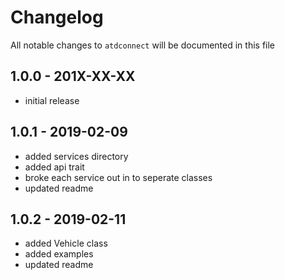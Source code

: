 # Changelog

All notable changes to `atdconnect` will be documented in this file

## 1.0.0 - 201X-XX-XX

- initial release

## 1.0.1 - 2019-02-09

- added services directory
- added api trait
- broke each service out in to seperate classes
- updated readme

## 1.0.2 - 2019-02-11

- added Vehicle class
- added examples
- updated readme
